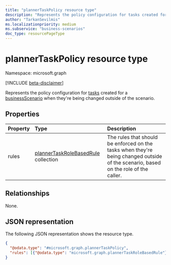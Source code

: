```yaml
---
title: "plannerTaskPolicy resource type"
description: "Represents the policy configuration for tasks created for a businessScenario when they're being changed outside of the scenario."
author: "TarkanSevilmis"
ms.localizationpriority: medium
ms.subservice: "business-scenarios"
doc_type: resourcePageType
---
```


# plannerTaskPolicy resource type

Namespace: microsoft.graph

[!INCLUDE [beta-disclaimer](../../includes/beta-disclaimer.md)]

Represents the policy configuration for [tasks](../resources/businessscenariotask.md) created for a [businessScenario](../resources/businessscenario.md) when they're being changed outside of the scenario.

## Properties

|Property|Type|Description|
|:---|:---|:---|
|rules|[plannerTaskRoleBasedRule](../resources/plannertaskrolebasedrule.md) collection|The rules that should be enforced on the tasks when they're being changed outside of the scenario, based on the role of the caller.|

## Relationships

None.

## JSON representation

The following JSON representation shows the resource type.
<!-- {
  "blockType": "resource",
  "@odata.type": "microsoft.graph.plannerTaskPolicy"
}
-->
``` json
{
  "@odata.type": "#microsoft.graph.plannerTaskPolicy",
  "rules": [{"@odata.type": "microsoft.graph.plannerTaskRoleBasedRule"}]
}
```
